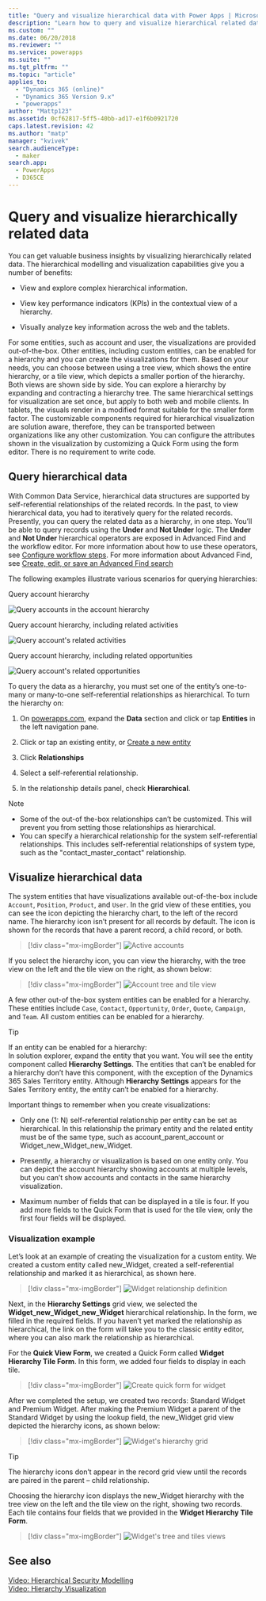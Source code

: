 ```yaml
---
title: "Query and visualize hierarchical data with Power Apps | MicrosoftDocs"
description: "Learn how to query and visualize hierarchical related data"
ms.custom: ""
ms.date: 06/20/2018
ms.reviewer: ""
ms.service: powerapps
ms.suite: ""
ms.tgt_pltfrm: ""
ms.topic: "article"
applies_to: 
  - "Dynamics 365 (online)"
  - "Dynamics 365 Version 9.x"
  - "powerapps"
author: "Mattp123"
ms.assetid: 0cf62817-5ff5-40bb-ad17-e1f6b0921720
caps.latest.revision: 42
ms.author: "matp"
manager: "kvivek"
search.audienceType: 
  - maker
search.app: 
  - PowerApps
  - D365CE
---
```

# Query and visualize hierarchically related data

You can get valuable business insights by visualizing hierarchically related data. The hierarchical modelling and visualization capabilities give you a number of benefits:  
  
-   View and explore complex hierarchical information.  
  
-   View key performance indicators (KPIs) in the contextual view of a hierarchy.  
  
-   Visually analyze key information across the web and the tablets.  
  
For some entities, such as account and user, the visualizations are provided out-of-the-box. Other entities, including custom entities, can be enabled for a hierarchy and you can create the visualizations for them. Based on your needs, you can choose between using a tree view, which shows the entire hierarchy, or a tile view, which depicts a smaller portion of the hierarchy. Both views are shown side by side. You can explore a hierarchy by expanding and contracting a hierarchy tree. The same hierarchical settings for visualization are set once, but apply to both web and mobile clients. In tablets, the visuals render in a modified format suitable for the smaller form factor. The customizable components required for hierarchical visualization are solution aware, therefore, they can be transported between organizations like any other customization. You can configure the attributes shown in the visualization by customizing a Quick Form using the form editor. There is no requirement to write code.  
  
<a name="BKMK_Querydata"></a>   
## Query hierarchical data  
 With Common Data Service, hierarchical data structures are supported by self-referential relationships of the related records. In the past, to view hierarchical data, you had to iteratively query for the related records. Presently, you can query the related data as a hierarchy, in one step. You’ll be able to query records using the **Under** and **Not Under** logic. The **Under** and **Not Under** hierarchical operators are exposed in Advanced Find and the workflow editor. For more information about how to use these operators, see [Configure workflow steps](/flow/configure-workflow-steps). For more information about Advanced Find, see [Create, edit, or save an Advanced Find search](https://docs.microsoft.com/dynamics365/customer-engagement/basics/save-advanced-find-search)  
  
 The following examples illustrate various scenarios for querying hierarchies:  
  
 Query account hierarchy  
  
 ![Query accounts in the account hierarchy](media/query-accounts.png "Query accounts in the account hierarchy")  
  
 Query account hierarchy, including related activities  
  
 ![Query account's related activities](media/query-account-related-activities.png "Query account's related activities")  
  
 Query account hierarchy, including related opportunities  
  
 ![Query account's related opportunities](media/query-account-related-opportunities.png "Query account's related opportunities")  
  
 To query the data as a hierarchy, you must set one of the entity’s one-to-many or many-to-one self-referential relationships as hierarchical. To turn the hierarchy on:  
  

1. On [powerapps.com](https://make.powerapps.com/?utm_source=padocs&utm_medium=linkinadoc&utm_campaign=referralsfromdoc), expand the **Data** section and click or tap **Entities** in the left navigation pane.

2. Click or tap an existing entity, or [Create a new entity](data-platform-create-entity.md)

3. Click **Relationships**

4.  Select a self-referential relationship.

5.  In the relationship details panel, check **Hierarchical**.  
  
> [!NOTE]
> - Some of the out-of the-box relationships can’t be customized. This will prevent you from setting those relationships as hierarchical.  
> - You can specify a hierarchical relationship for the system self-referential relationships. This includes self-referential relationships of system type,  such as the "contact_master_contact" relationship.  
  
<a name="BKMK_Visualizedata"></a>   
## Visualize hierarchical data  
 The system entities that have visualizations available out-of-the-box include `Account`, `Position`, `Product`, and `User`. In the grid view of these entities, you can see the icon depicting the hierarchy chart, to the left of the record name. The hierarchy icon isn’t present for all records by default. The icon is shown for the records that have a parent record, a child record, or both.  
 
 > [!div class="mx-imgBorder"] 
 > ![Active accounts](media/cust-hs-active-account.png "Active accounts")  
  
 If you select the hierarchy icon, you can view the hierarchy, with the tree view on the left and the tile view on the right, as shown below:  
  
> [!div class="mx-imgBorder"] 
> ![Account tree and tile view](media/hierachy-security-accounts-tile-view.png "Account tree and tile view")  
  
 A few other out-of the-box system entities can be enabled for a hierarchy. These entities include `Case`, `Contact`, `Opportunity`, `Order`, `Quote`, `Campaign`, and `Team`. All custom entities can be enabled for a hierarchy.  
  
> [!TIP]
>  If an entity can be enabled for a hierarchy:  
>  In solution explorer, expand the entity that you want. You will see the entity component called **Hierarchy Settings**. The entities that can’t be enabled for a hierarchy don’t have this component, with the exception of the Dynamics 365 Sales Territory entity. Although **Hierarchy Settings** appears for the Sales Territory entity, the entity can’t be enabled for a hierarchy.  
  
 Important things to remember when you create visualizations:  
  
-   Only one (1: N) self-referential relationship per entity can be set as hierarchical. In this relationship the primary entity and the related entity must be of the same type, such as account_parent_account or Widget_new_Widget_new_Widget.  
  
-   Presently, a hierarchy or visualization is based on one entity only. You can depict the account hierarchy showing accounts at multiple levels, but you can’t show accounts and contacts in the same hierarchy visualization.  
  
-   Maximum number of fields that can be displayed in a tile is four. If you add more fields to the Quick Form that is used for the tile view, only the first four fields will be displayed.  
  
### Visualization example  
 Let’s look at an example of creating the visualization for a custom entity. We created a custom entity called new_Widget, created a self-referential relationship and marked it as hierarchical, as shown here.  
 
> [!div class="mx-imgBorder"] 
> ![Widget relationship definition](media/widget-relationship-definition.png "Widget relationship definition")  
   
 Next, in the **Hierarchy Settings** grid view, we selected the **Widget_new_Widget_new_Widget** hierarchical relationship. In the form, we filled in the required fields. If you haven’t yet marked the relationship as hierarchical, the link on the form will take you to the classic entity editor, where you can also mark the relationship as hierarchical.  
  
 For the **Quick View Form**, we created a Quick Form called **Widget Hierarchy Tile Form**. In this form, we added four fields to display in each tile.  
  
> [!div class="mx-imgBorder"] 
> ![Create quick form for widget](media/create-quickf-orm.png "Create quick form for widget")  
  
 After we completed the setup, we created two records: Standard Widget and Premium Widget. After making the Premium Widget a parent of the Standard Widget by using the lookup field, the new_Widget grid view depicted the hierarchy icons, as shown below:  
  
> [!div class="mx-imgBorder"] 
> ![Widget's hierarchy grid](media/widget-hierarchy-grid.png "Widget's hierarchy grid")  
  
> [!TIP]
>  The hierarchy icons don’t appear in the record grid view until the records are paired in the parent – child relationship.  
  
 Choosing the hierarchy icon displays the new_Widget hierarchy with the tree view on the left and the tile view on the right, showing two records. Each tile contains four fields that we provided in the **Widget Hierarchy Tile Form**.  
 
 > [!div class="mx-imgBorder"] 
 > ![Widget's tree and tiles views](media/widget-tree-tiles.png "Widget's tree and tiles views")  
  
## See also  
 [Video: Hierarchical Security Modelling](https://www.youtube.com/watch?v=kx5So32DrCo&index=10&list=PLC3591A8FE4ADBE07)   
 [Video: Hierarchy Visualization](https://www.youtube.com/watch?v=_dGBE6icLNw&index=9&list=PLC3591A8FE4ADBE07)
